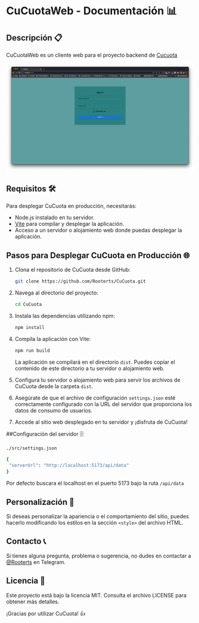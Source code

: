 # CuCuotaWeb - Documentación 📊

## Descripción 📋
CuCuotaWeb es un cliente web para el proyecto backend de [Cucuota](https://github.com/kaelthasmanu/cucuota)

![Ejemplo](https://github.com/kaelthasmanu/cucuota/blob/main/cucuota/img/example.jpg)
## Requisitos 🛠️

Para desplegar CuCuota en producción, necesitarás:

- Node.js instalado en tu servidor.
- [Vite](https://vitejs.dev/) para compilar y desplegar la aplicación.
- Acceso a un servidor o alojamiento web donde puedas desplegar la aplicación.

## Pasos para Desplegar CuCuota en Producción 🌐

1. Clona el repositorio de CuCuota desde GitHub:

   ```bash
   git clone https://github.com/Rooterts/CuCuota.git
   ```

2. Navega al directorio del proyecto:

   ```bash
   cd CuCuota
   ```

3. Instala las dependencias utilizando npm:

   ```bash
   npm install
   ```

4. Compila la aplicación con Vite:

   ```bash
   npm run build
   ```

   La aplicación se compilará en el directorio `dist`. Puedes copiar el contenido de este directorio a tu servidor o alojamiento web.

5. Configura tu servidor o alojamiento web para servir los archivos de CuCuota desde la carpeta `dist`.

6. Asegúrate de que el archivo de configuración `settings.json` esté correctamente configurado con la URL del servidor que proporciona los datos de consumo de usuarios.

7. Accede al sitio web desplegado en tu servidor y ¡disfruta de CuCuota!

##Configuración del servidor 🗄️

`./src/settings.json`
```bash 
{
 "serverUrl": "http://localhost:5173/api/data"
}
 ```
Por defecto buscara el localhost en el puerto 5173 bajo la ruta `/api/data`
## Personalización 🎨

Si deseas personalizar la apariencia o el comportamiento del sitio, puedes hacerlo modificando los estilos en la sección `<style>` del archivo HTML.

## Contacto 📞

Si tienes alguna pregunta, problema o sugerencia, no dudes en contactar a [@Rooterts](https://t.me/Rooterts) en Telegram.

## Licencia 📜

Este proyecto está bajo la licencia MIT. Consulta el archivo LICENSE para obtener más detalles.

¡Gracias por utilizar CuCuota! 👍
